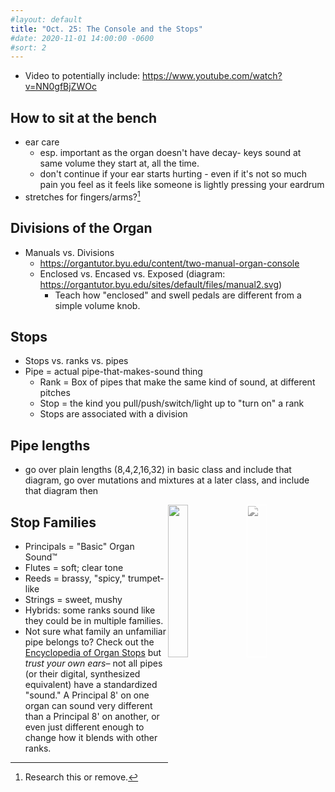 ```yaml
---
#layout: default
title: "Oct. 25: The Console and the Stops"
#date: 2020-11-01 14:00:00 -0600
#sort: 2
---
```


- Video to potentially include: https://www.youtube.com/watch?v=NN0gfBjZWOc

## How to sit at the bench
  - ear care
    - esp. important as the organ doesn't have decay- keys sound at same volume they start at, all the time.
    - don't continue if your ear starts hurting - even if it's not so much pain you feel as it feels like someone is lightly pressing your eardrum
  - stretches for fingers/arms?[^2]

[^2]: Research this or remove.

## Divisions of the Organ
- Manuals vs. Divisions
  - https://organtutor.byu.edu/content/two-manual-organ-console
  - Enclosed vs. Encased vs. Exposed (diagram: https://organtutor.byu.edu/sites/default/files/manual2.svg)
    - Teach how "enclosed" and swell pedals are different from a simple volume knob.

## Stops
- Stops vs. ranks vs. pipes
- Pipe = actual pipe-that-makes-sound thing
    - Rank = Box of pipes that make the same kind of sound, at different pitches
    - Stop = the kind you pull/push/switch/light up to "turn on" a rank
  - Stops are associated with a division

## Pipe lengths
- go over plain lengths (8,4,2,16,32) in basic class and include that diagram, go over mutations and mixtures at a later class, and include that diagram then

<img src="{{ site.baseurl }}/assets/images/pitch1.gif" style="float:right;width:25%;max-width:175px;filter:grayscale(100%) contrast(200%);">

<img src="http://www.ibiblio.org/pipeorgan/Pages/AllPitchLevels.JPG" style="float:right;width:25%;">


## Stop Families
- Principals = "Basic" Organ Sound:tm:
- Flutes = soft; clear tone
- Reeds = brassy, "spicy," trumpet-like
- Strings = sweet, mushy
- Hybrids: some ranks sound like they could be in multiple families.
- Not sure what family an unfamiliar pipe belongs to? Check out the [Encyclopedia of Organ Stops](https://organstops.com) but *trust your own ears*&ndash; not all pipes (or their digital, synthesized equivalent) have a standardized "sound." A Principal 8' on one organ can sound very different than a Principal 8' on another, or even just different enough to change how it blends with other ranks.
